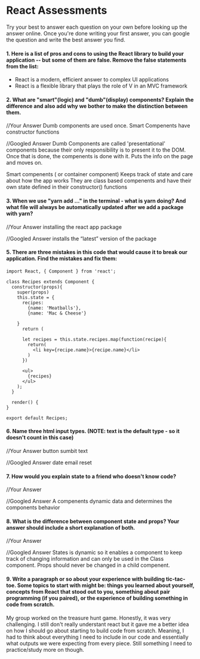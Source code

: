 # React Assessments

Try your best to answer each question on your own before looking up the answer online. Once you're done writing your first answer, you can google the question and write the best answer you find.

#### 1. Here is a list of pros and cons to using the React library to build your application -- but some of them are false. Remove the false statements from the list:

- React is a modern, efficient answer to complex UI applications
- React is a flexible library that plays the role of V in an MVC framework

 
 #### 2. What are "smart"(logic) and "dumb"(display) components? Explain the difference and also add why we bother to make the distinction between them.
 
 
 //Your Answer
 Dumb components are used once.
 Smart Compenents have constructor functions
 
 
 //Googled Answer
 Dumb Components are called 'presentational' components because their only responsibility is to present it to the DOM. Once that is done, 
 the compenents is done with it. Puts the info on the page and moves on. 
 
 Smart compenents ( or container component)
 Keeps track of state and care about how the app works 
 They are class based compenents and have their own state defined in their constructor() functions
 
 
#### 3. When we use "yarn add ..." in the terminal - what is yarn doing? And what file will always be automatically updated after we add a package with yarn?
 
 
 //Your Answer
 installing the react app package
 
 
 //Googled Answer
 installs the “latest” version of the package
 
 
#### 5. There are three mistakes in this code that would cause it to break our application. Find the mistakes and fix them:

    import React, { Component } from 'react';

    class Recipes extends Component {
      constructor(props){
        super(props)
        this.state = {
          recipes: 
            {name: 'Meatballs'},
            {name: 'Mac & Cheese'}
      
        }
          return (
    
          let recipes = this.state.recipes.map(function(recipe){
            return(
              <li key={recipe.name}>{recipe.name}</li>
            )
          })
    
          <ul>
            {recipes}
          </ul>
        );
      }

      render() {
    }

    export default Recipes;

#### 6. Name three html input types. (NOTE: text is the default type - so it doesn't count in this case)
 
 //Your Answer
 button
 sumbit
 text
 
 
 //Googled Answer
 date
 email
 reset
 
 
 #### 7. How would you explain state to a friend who doesn't know code?
 
 //Your Answer
 
 
 //Googled Answer
 A compenents dynamic data and determines the components behavior 
 
 
 
 #### 8. What is the difference between component state and props? Your answer should include a short explanation of both.
 
 
 //Your Answer
 
 
 //Googled Answer
 States is dynamic so it enables a component to keep track of changing information and can only be used in the Class component. Props 
 should never be changed in a child compenent.
 
   
#### 9. Write a paragraph or so about your experience with building tic-tac-toe. Some topics to start with might be: things you learned about yourself, concepts from React that stood out to you, something about pair programming (if you paired), or the experience of building something in code from scratch.
My group worked on the treasure hunt game. Honestly, it was very challenging. I still don't really understant react but it gave me a better
idea on how I should go about starting to build code from scratch. Meaning, I had to think about everything I need to include in our code and essentially
what outputs we were expecting from every piece. Still something I need to practice/study more on though.